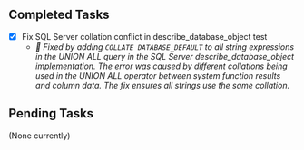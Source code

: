 ## Completed Tasks

- [x] Fix SQL Server collation conflict in describe_database_object test
    - *🤖 Fixed by adding `COLLATE DATABASE_DEFAULT` to all string expressions in the UNION ALL query in the SQL Server describe_database_object implementation. The error was caused by different collations being used in the UNION ALL operator between system function results and column data. The fix ensures all strings use the same collation.*

## Pending Tasks

(None currently)
